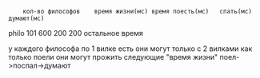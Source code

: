         кол-во философов    время жизни(мс) время поесть(мс)   спать(мс)  думают(мс)
philo   101                 600             200                200        остальное время

у каждого философа по 1 вилке
есть они могут только с 2 вилками
как только поели они могут прожить следующие "время жизни"
поел->поспал->думают
